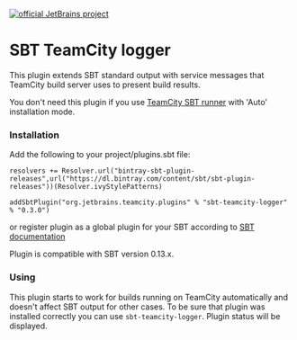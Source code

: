 
[![official JetBrains project](http://jb.gg/badges/official-plastic.svg)](https://confluence.jetbrains.com/display/ALL/JetBrains+on+GitHub)

SBT TeamCity logger
=============

This plugin extends SBT standard output with service messages that TeamCity build server uses to present build results.

You don't need this plugin if you use [TeamCity SBT runner](http://confluence.jetbrains.com/display/TW/SBT+Runner+Plugin) with 'Auto' installation mode.

### Installation

Add the following to your project/plugins.sbt file:

`resolvers += Resolver.url("bintray-sbt-plugin-releases",url("https://dl.bintray.com/content/sbt/sbt-plugin-releases"))(Resolver.ivyStylePatterns)`

`addSbtPlugin("org.jetbrains.teamcity.plugins" % "sbt-teamcity-logger" % "0.3.0")`

or register plugin as a global plugin for your SBT according to [SBT documentation](http://www.scala-sbt.org/0.13.0/docs/Getting-Started/Using-Plugins)

Plugin is compatible with SBT version 0.13.x.


### Using

This plugin starts to work for builds running on TeamCity automatically and doesn't affect SBT output for other cases.
To be sure that plugin was installed correctly you can use `sbt-teamcity-logger`. Plugin status will be displayed.
